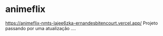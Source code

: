 # animeflix
https://animeflix-nmts-lajee6zka-ernandesbitencourt.vercel.app/
Projeto passando  por uma atualização .... 
